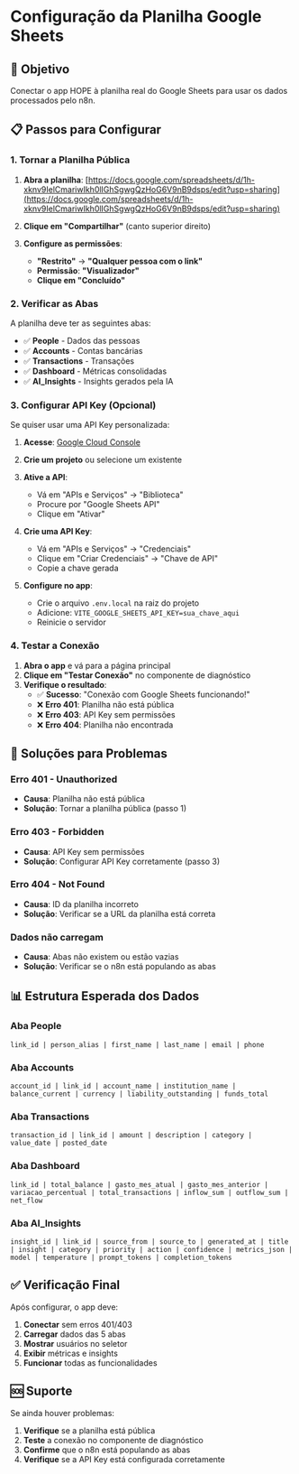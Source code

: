 # Configuração da Planilha Google Sheets

## 🎯 **Objetivo**
Conectar o app HOPE à planilha real do Google Sheets para usar os dados processados pelo n8n.

## 📋 **Passos para Configurar**

### 1. **Tornar a Planilha Pública**

1. **Abra a planilha**: [https://docs.google.com/spreadsheets/d/1h-xknv9IelCmariwIkh0lIGhSgwgQzHoG6V9nB9dsps/edit?usp=sharing](https://docs.google.com/spreadsheets/d/1h-xknv9IelCmariwIkh0lIGhSgwgQzHoG6V9nB9dsps/edit?usp=sharing)

2. **Clique em "Compartilhar"** (canto superior direito)

3. **Configure as permissões**:
   - **"Restrito"** → **"Qualquer pessoa com o link"**
   - **Permissão**: **"Visualizador"**
   - **Clique em "Concluído"**

### 2. **Verificar as Abas**

A planilha deve ter as seguintes abas:
- ✅ **People** - Dados das pessoas
- ✅ **Accounts** - Contas bancárias
- ✅ **Transactions** - Transações
- ✅ **Dashboard** - Métricas consolidadas
- ✅ **AI_Insights** - Insights gerados pela IA

### 3. **Configurar API Key (Opcional)**

Se quiser usar uma API Key personalizada:

1. **Acesse**: [Google Cloud Console](https://console.cloud.google.com/)

2. **Crie um projeto** ou selecione um existente

3. **Ative a API**:
   - Vá em "APIs e Serviços" → "Biblioteca"
   - Procure por "Google Sheets API"
   - Clique em "Ativar"

4. **Crie uma API Key**:
   - Vá em "APIs e Serviços" → "Credenciais"
   - Clique em "Criar Credenciais" → "Chave de API"
   - Copie a chave gerada

5. **Configure no app**:
   - Crie o arquivo `.env.local` na raiz do projeto
   - Adicione: `VITE_GOOGLE_SHEETS_API_KEY=sua_chave_aqui`
   - Reinicie o servidor

### 4. **Testar a Conexão**

1. **Abra o app** e vá para a página principal
2. **Clique em "Testar Conexão"** no componente de diagnóstico
3. **Verifique o resultado**:
   - ✅ **Sucesso**: "Conexão com Google Sheets funcionando!"
   - ❌ **Erro 401**: Planilha não está pública
   - ❌ **Erro 403**: API Key sem permissões
   - ❌ **Erro 404**: Planilha não encontrada

## 🔧 **Soluções para Problemas**

### **Erro 401 - Unauthorized**
- **Causa**: Planilha não está pública
- **Solução**: Tornar a planilha pública (passo 1)

### **Erro 403 - Forbidden**
- **Causa**: API Key sem permissões
- **Solução**: Configurar API Key corretamente (passo 3)

### **Erro 404 - Not Found**
- **Causa**: ID da planilha incorreto
- **Solução**: Verificar se a URL da planilha está correta

### **Dados não carregam**
- **Causa**: Abas não existem ou estão vazias
- **Solução**: Verificar se o n8n está populando as abas

## 📊 **Estrutura Esperada dos Dados**

### **Aba People**
```
link_id | person_alias | first_name | last_name | email | phone
```

### **Aba Accounts**
```
account_id | link_id | account_name | institution_name | balance_current | currency | liability_outstanding | funds_total
```

### **Aba Transactions**
```
transaction_id | link_id | amount | description | category | value_date | posted_date
```

### **Aba Dashboard**
```
link_id | total_balance | gasto_mes_atual | gasto_mes_anterior | variacao_percentual | total_transactions | inflow_sum | outflow_sum | net_flow
```

### **Aba AI_Insights**
```
insight_id | link_id | source_from | source_to | generated_at | title | insight | category | priority | action | confidence | metrics_json | model | temperature | prompt_tokens | completion_tokens
```

## ✅ **Verificação Final**

Após configurar, o app deve:
1. **Conectar** sem erros 401/403
2. **Carregar** dados das 5 abas
3. **Mostrar** usuários no seletor
4. **Exibir** métricas e insights
5. **Funcionar** todas as funcionalidades

## 🆘 **Suporte**

Se ainda houver problemas:
1. **Verifique** se a planilha está pública
2. **Teste** a conexão no componente de diagnóstico
3. **Confirme** que o n8n está populando as abas
4. **Verifique** se a API Key está configurada corretamente
